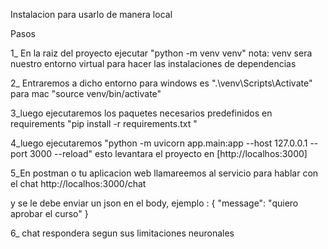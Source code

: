 Instalacion para usarlo de manera local

Pasos

1_ En la raiz del proyecto ejecutar "python -m venv venv"
  nota: venv sera nuestro entorno virtual para hacer las instalaciones de dependencias

2_ Entraremos a dicho entorno  para windows es ".\venv\Scripts\Activate" para mac "source venv/bin/activate"

3_luego ejecutaremos los paquetes necesarios predefinidos en requirements 
"pip install -r requirements.txt "

4_luego ejecutaremos "python -m uvicorn app.main:app --host 127.0.0.1 --port 3000 --reload"
esto levantara el proyecto en [http://localhos:3000] 

5_En postman o tu aplicacion web llamareemos al servicio para hablar con el chat 
http://localhos:3000/chat

y se le debe enviar un json en el body, ejemplo : 
{
  "message": "quiero aprobar el curso"
}

6_ chat respondera segun sus limitaciones neuronales